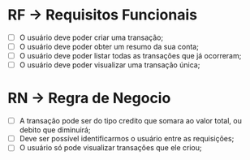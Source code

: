 # RF -> Requisitos Funcionais

- [ ] O usuário deve poder criar uma transação;
- [ ] O usuário deve poder obter um resumo da sua conta;
- [ ] O usuário deve poder listar todas as transações que já ocorreram;
- [ ] O usuário deve poder visualizar uma transação única;

# RN -> Regra de Negocio

- [ ] A transação pode ser do tipo credito que somara ao valor total, ou debito que diminuirá;
- [ ] Deve ser possível identificarmos o usuário entre as requisições;
- [ ] O usuário só pode visualizar transações que ele criou;
